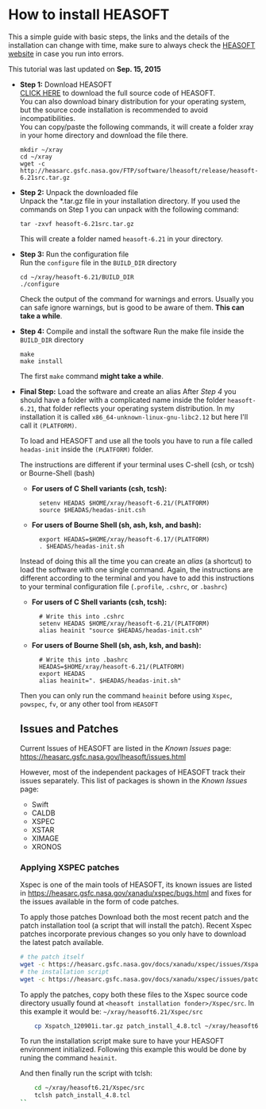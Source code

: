 How to install HEASOFT
===

This a simple guide with basic steps, the links and the details of the
installation can change with time, make sure to always check the [HEASOFT
website](http://heasarc.nasa.gov/lheasoft/) in case you run into errors.

This tutorial was last updated on __Sep. 15, 2015__

- __Step 1:__ Download HEASOFT  
  [CLICK HERE](http://heasarc.gsfc.nasa.gov/FTP/software/lheasoft/release/heasoft-6.21src.tar.gz)
  to download the full source code of HEASOFT.  
  You can also download binary distribution for your operating system,
  but the source code installation is recommended to avoid
  incompatibilities.  
  You can copy/paste the following commands, it will create a folder xray in your home directory and download the file there.  

      mkdir ~/xray
      cd ~/xray
      wget -c http://heasarc.gsfc.nasa.gov/FTP/software/lheasoft/release/heasoft-6.21src.tar.gz

- __Step 2:__ Unpack the downloaded file  
  Unpack the \*.tar.gz file in your installation directory. If you used the commands on Step 1 you can unpack with the following command:

      tar -zxvf heasoft-6.21src.tar.gz

  This will create a folder named `heasoft-6.21` in your directory.

- __Step 3:__ Run the configuration file  
  Run the `configure` file in the `BUILD_DIR` directory

      cd ~/xray/heasoft-6.21/BUILD_DIR
      ./configure

  Check the output of the command for warnings and errors. Usually you can safe ignore warnings, but is good to be aware of them. __This can take a while__.

- __Step 4:__ Compile and install the software
  Run the make file inside the `BUILD_DIR` directory

      make
      make install

  The first `make` command __might take a while__.

- __Final Step:__ Load the software and create an alias
  After _Step 4_ you should have a folder with a complicated name inside the folder `heasoft-6.21`, that folder reflects your operating system distribution. In my installation it is called `x86_64-unknown-linux-gnu-libc2.12` but here I'll call it `(PLATFORM)`.

  To load and HEASOFT and use all the tools you have to run a file called `headas-init` inside the `(PLATFORM)` folder.

  The instructions are different if your terminal uses C-shell (csh, or tcsh) or Bourne-Shell (bash)

  - __For users of C Shell variants (csh, tcsh):__

          setenv HEADAS $HOME/xray/heasoft-6.21/(PLATFORM)
          source $HEADAS/headas-init.csh

  - __For users of Bourne Shell (sh, ash, ksh, and bash):__

          export HEADAS=$HOME/xray/heasoft-6.17/(PLATFORM)
          . $HEADAS/headas-init.sh

  Instead of doing this all the time you can create an _alias_ (a shortcut) to load  the software with one single command. Again, the instructions are different according to the terminal and you have to add this instructions to your terminal configuration file (`.profile`, `.cshrc`, or `.bashrc`)

  - __For users of C Shell variants (csh, tcsh):__

          # Write this into .cshrc
          setenv HEADAS $HOME/xray/heasoft-6.21/(PLATFORM)
          alias heainit "source $HEADAS/headas-init.csh"

  - __For users of Bourne Shell (sh, ash, ksh, and bash):__

          # Write this into .bashrc
          HEADAS=$HOME/xray/heasoft-6.21/(PLATFORM)
          export HEADAS
          alias heainit=". $HEADAS/headas-init.sh"

  Then you can only run the command `heainit` before using `Xspec`, `powspec`, `fv`, or any other tool from `HEASOFT`



  ## Issues and Patches

  Current Issues of HEASOFT are listed in the *Known Issues* page:
  https://heasarc.gsfc.nasa.gov/lheasoft/issues.html

  However, most of the independent packages of HEASOFT track their
  issues separately. This list of packages is shown in the *Known Issues* page:

    - Swift
    - CALDB
    - XSPEC
    - XSTAR
    - XIMAGE
    - XRONOS


   ### Applying XSPEC patches

  Xspec is one of the main tools of HEASOFT, its known issues are listed in
  https://heasarc.gsfc.nasa.gov/xanadu/xspec/bugs.html and fixes for the issues
  available in the form of code patches.

  To apply those patches Download both the most recent patch and the patch
  installation tool (a script that will install the patch). Recent Xspec patches
  incorporate previous changes so you only have to download the latest patch
   available.

  ```sh
  # the patch itself
  wget -c https://heasarc.gsfc.nasa.gov/docs/xanadu/xspec/issues/Xspatch_120901i.tar.gz  
  # the installation script
  wget -c https://heasarc.gsfc.nasa.gov/docs/xanadu/xspec/issues/patch_install_4.8.tcl
  ```

  To apply the patches, copy both these files to the Xspec source code directory
  usually found at `<heasoft installation fonder>/Xspec/src`.
  In this example it would be: `~/xray/heasoft6.21/Xspec/src`

  ```sh
      cp Xspatch_120901i.tar.gz patch_install_4.8.tcl ~/xray/heasoft6.21/Xspec/src
  ```

  To run the installation script make sure to have your HEASOFT environment
  initialized. Following this example this would be done by runing the command
  `heainit`.

  And then finally run the script with tclsh:

  ```sh
      cd ~/xray/heasoft6.21/Xspec/src
      tclsh patch_install_4.8.tcl
  ``
